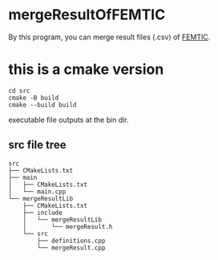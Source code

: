 # mergeResultOfFEMTIC
By this program, you can merge result files (.csv) of [FEMTIC](https://github.com/yoshiya-usui/femtic.git).

# this is a cmake version
```
cd src
cmake -B build 
cmake --build build
```
executable file outputs at the bin dir.

## src file tree
```
src
├── CMakeLists.txt
├── main
│   ├── CMakeLists.txt
│   └── main.cpp
└── mergeResultLib
    ├── CMakeLists.txt
    ├── include
    │   └── mergeResultLib
    │       └── mergeResult.h
    └── src
        ├── definitions.cpp
        └── mergeResult.cpp
```
